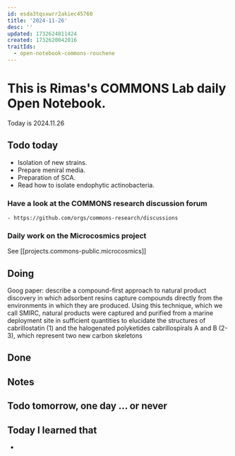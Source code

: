 ```yaml
---
id: esda3tqsxwrr2akiec45760
title: '2024-11-26'
desc: ''
updated: 1732624811424
created: 1732620042016
traitIds:
  - open-notebook-commons-rouchene
---
```




# This is Rimas's COMMONS Lab daily Open Notebook.

Today is 2024.11.26

## Todo today
- Isolation of new strains.
- Prepare meniral media.
- Preparation of SCA. 
- Read how to isolate endophytic actinobacteria. 


### Have a look at the COMMONS research discussion forum
    - https://github.com/orgs/commons-research/discussions

### Daily work on the Microcosmics project

See [[projects.commons-public.microcosmics]]


###
###

## Doing
Goog paper: describe a compound-first approach to natural product discovery in which adsorbent resins capture compounds directly from the environments in which they are produced. Using this technique, which we call SMIRC, natural products were captured and purified from a marine deployment site in sufficient quantities to elucidate the structures of cabrillostatin (1) and the halogenated polyketides cabrillospirals A and B (2-3), which represent two new carbon skeletons 

## 


## Done

## Notes

## Todo tomorrow, one day ... or never 


###
###


## Today I learned that

- 